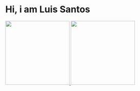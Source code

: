 # Hi, i am Luis Santos

<div>
  <a href="https://github.com/luissantosjs">
  <img height="200em" src="https://github-readme-stats.vercel.app/api?username=luissantosjs&show_icons=true&theme=default&include_all_commits=true&count_private=true"/>
  <img height="200em" src="https://github-readme-stats.vercel.app/api/top-langs/?username=luissantosjs&hide=css,html scss&layout=compact&langs_count=20&theme=default"/>
</div>
</div>
